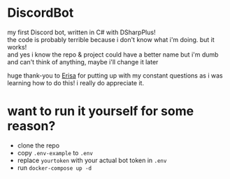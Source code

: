 # DiscordBot
my first Discord bot, written in C# with DSharpPlus!  
the code is probably terrible because i don't know what i'm doing. but it works!  
and yes i know the repo & project could have a better name but i'm dumb and can't think of anything, maybe i'll change it later

huge thank-you to [Erisa](https://github.com/Erisa) for putting up with my constant questions as i was learning how to do this! i really do appreciate it.

# want to run it yourself for some reason?
- clone the repo
- copy `.env-example` to `.env`
- replace `yourtoken` with your actual bot token in `.env`
- run `docker-compose up -d`
